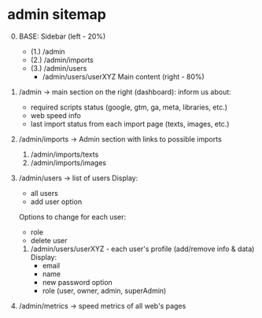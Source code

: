 # admin sitemap

0. BASE:
    Sidebar (left - 20%)
    - (1.) /admin
    - (2.) /admin/imports
    - (3.) /admin/users
        - /admin/users/userXYZ
    Main content (right - 80%)

1. /admin -> main section on the right (dashboard): inform us about:
    - required scripts status (google, gtm, ga, meta, libraries, etc.)
    - web speed info
    - last import status from each import page (texts, images, etc.)

2. /admin/imports -> Admin section with links to possible imports
    1. /admin/imports/texts
    2. /admin/imports/images

3. /admin/users -> list of users
    Display:
    - all users
    - add user option
    
    Options to change for each user:
    - role
    - delete user    

    1. /admin/users/userXYZ - each user's profile (add/remove info & data)
        Display:
        - email
        - name
        - new password option
        - role (user, owner, admin, superAdmin)

4. /admin/metrics -> speed metrics of all web's pages